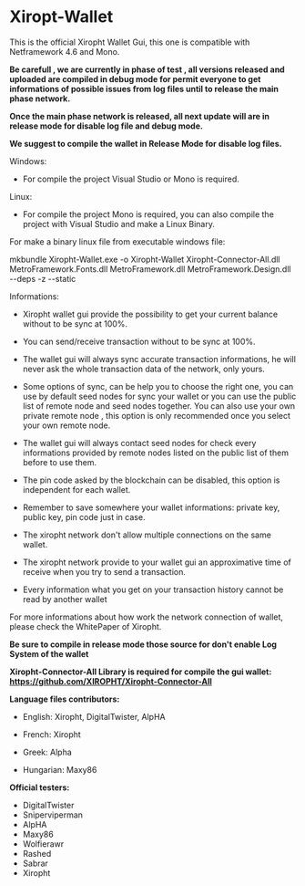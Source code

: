 # Xiropt-Wallet

This is the official Xiropht Wallet Gui, this one is compatible with Netframework 4.6 and Mono. 

**Be carefull , we are currently in phase of test , all versions released and uploaded are compiled in debug mode for permit everyone to get informations of possible issues from log files until to release the main phase network.**

**Once the main phase network is released, all next update will are in release mode for disable log file and debug mode.**

**We suggest to compile the wallet in Release Mode for disable log files.**


Windows:

- For compile the project Visual Studio or Mono is required.

Linux:

- For compile the project Mono is required, you can also compile the project with Visual Studio and make a Linux Binary.

For make a binary linux file from executable windows file:

mkbundle Xiropht-Wallet.exe -o Xiropht-Wallet Xiropht-Connector-All.dll MetroFramework.Fonts.dll MetroFramework.dll MetroFramework.Design.dll --deps -z --static


Informations:

- Xiropht wallet gui provide the possibility to get your current balance without to be sync at 100%.

- You can send/receive transaction without to be sync at 100%.

- The wallet gui will always sync accurate transaction informations, he will never ask the whole transaction data of the network, only yours.

- Some options of sync, can be help you to choose the right one, you can use by default seed nodes for sync your wallet or you can use the public list of remote node and seed nodes together. You can also use your own private remote node , this option is only recommended once you select your own remote node. 

- The wallet gui will always contact seed nodes for check every informations provided by remote nodes listed on the public list of them before to use them.

- The pin code asked by the blockchain can be disabled, this option is independent for each wallet.

- Remember to save somewhere your wallet informations: private key, public key, pin code just in case.

- The xiropht network don't allow multiple connections on the same wallet. 

- The xiropht network provide to your wallet gui an approximative time of receive when you try to send a transaction.

- Every information what you get on your transaction history cannot be read by another wallet

For more informations about how work the network connection of wallet, please check the WhitePaper of Xiropht.

**Be sure to compile in release mode those source for don't enable Log System of the wallet**

**Xiropht-Connector-All Library is required for compile the gui wallet: https://github.com/XIROPHT/Xiropht-Connector-All**

**Language files contributors:**

- English: Xiropht, DigitalTwister, AlpHA

- French: Xiropht

- Greek: Alpha

- Hungarian: Maxy86

**Official testers:**

- DigitalTwister
- Sniperviperman
- AlpHA
- Maxy86
- Wolfierawr
- Rashed
- Sabrar
- Xiropht
